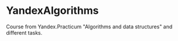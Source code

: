 # YandexAlgorithms

Course from Yandex.Practicum "Algorithms and data structures" and different tasks.